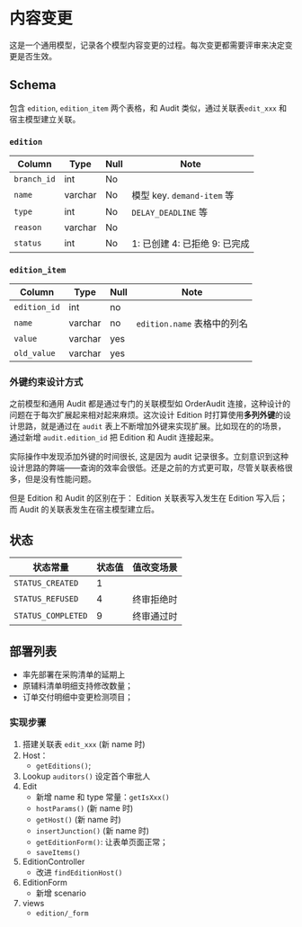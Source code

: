 # 内容变更

这是一个通用模型，记录各个模型内容变更的过程。每次变更都需要评审来决定变更是否生效。

Schema
---------------------------------------------------------------------------
包含 `edition`, `edition_item` 两个表格，和 Audit 类似，通过关联表`edit_xxx` 和宿主模型建立关联。

### `edition`

Column                      | Type      | Null | Note
----------------------------|-----------|------|-------
`branch_id`                 | int       | No   | 
`name`                      | varchar   | No   | 模型 key. `demand-item` 等
`type`                      | int       | No   | `DELAY_DEADLINE` 等
`reason`                    | varchar   | No   | 
`status`                    | int       | No   | 1: 已创建 4: 已拒绝 9: 已完成

### `edition_item`

Column                      | Type      | Null | Note
----------------------------|-----------|------|-------
`edition_id`                | int       | no   | 
`name`                      | varchar   | no   | `edition.name` 表格中的列名
`value`                     | varchar   | yes  | 
`old_value`                 | varchar   | yes  | 

### 外键约束设计方式

之前模型和通用 Audit 都是通过专门的关联模型如 OrderAudit 连接，这种设计的问题在于每次扩展起来相对起来麻烦。这次设计 Edition 时打算使用**多列外键**的设计思路，就是通过在 `audit` 表上不断增加外键来实现扩展。比如现在的的场景，通过新增 `audit.edition_id` 把 Edition 和 Audit 连接起来。

实际操作中发现添加外键的时间很长, 这是因为 audit 记录很多。立刻意识到这种设计思路的弊端——查询的效率会很低。还是之前的方式更可取，尽管关联表格很多，但是没有性能问题。

但是 Edition 和 Audit 的区别在于： Edition 关联表写入发生在 Edition 写入后；而 Audit 的关联表发生在宿主模型建立后。

状态
---------------------------------------------------------------------------

状态常量                | 状态值 | 值改变场景
------------------------|--------|------------
`STATUS_CREATED`        |   1    | 
`STATUS_REFUSED`        |   4    | 终审拒绝时 
`STATUS_COMPLETED`      |   9    | 终审通过时

部署列表
---------------------------------------------------------------------------

- 率先部署在采购清单的延期上
- 原辅料清单明细支持修改数量；
- 订单交付明细中变更检测项目；

### 实现步骤

1. 搭建关联表 `edit_xxx` (新 name 时)
2. Host：
    - `getEditions()`;
3. Lookup
    `auditors()` 设定首个审批人
3. Edit
    - 新增 name 和 type 常量：`getIsXxx()`
    - `hostParams()` (新 name 时)
    - `getHost()` (新 name 时)
    - `insertJunction()` (新 name 时)
    - `getEditionForm()`: 让表单页面正常；
    - `saveItems()`
3. EditionController
    - 改进 `findEditionHost()`
4. EditionForm
    - 新增 scenario
5. views
    - `edition/_form`
